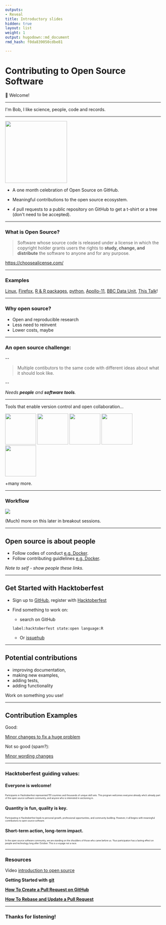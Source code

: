 ```yaml
---
outputs:
- Reveal
title: Introductory slides
hidden: true
layout: list
weight: 1
output: hugodown::md_document
rmd_hash: f0da839050cdbe81

---
```


Contributing to Open Source Software
====================================

:wave: Welcome!

------------------------------------------------------------------------

I'm Bob, I like science, people, code and records.

------------------------------------------------------------------------

<img src="/images/hackfest2020.PNG" height=200/>

- A one month celebration of Open Source on GitHub.

- Meaningful contributions to the open source ecosystem.

- *4* pull requests to a public repository on GitHub to get a t-shirt or a tree (don't need to be accepted).

---

### What is Open Source?

> Software whose source code is released under a license in which the copyright holder grants users the rights to **study, change, and distribute** the software to anyone and for any purpose.

https://choosealicense.com/

---

### Examples

[Linux](https://thelinuxfoundation.org), [Firefox](https://www.mozilla.org/en-GB/firefox/), [R & R packages](https://www.r-project.org/), [python](https://www.python.org/), [Apollo-11](https://github.com/chrislgarry/Apollo-11), [BBC Data Unit](https://github.com/BBC-Data-Unit), [This Talk](https://github.com/RSE-Sheffield/hacktoberfest2020)!

---

### Why open source?

- Open and reproducible research
- Less need to reinvent
- Lower costs, maybe

---

### An open source challenge:

--

> Multiple contibutors to the same code with different ideas about what it should look like.

--

*Needs **people** and **software tools**.*

---

Tools that enable version control and open collaboration...

<a href="https://git-scm.com/"><img src="https://git-scm.com/images/logo@2x.png" height=100></a>
<a href="https://github.com/"><img src="https://github.githubassets.com/images/modules/logos_page/GitHub-Mark.png" height=100></a>
<a href="https://www.gitkraken.com/"><img src="https://www.gitkraken.com/downloads/brand-assets/gitkraken-logo-dark-hz.png" height=100></a>
<a href="https://rstudio.com/"><img src="https://d33wubrfki0l68.cloudfront.net/62bcc8535a06077094ca3c29c383e37ad7334311/a263f/assets/img/logo.svg" height=100></a>
<a href="https://code.visualstudio.com/"><img src="https://code.visualstudio.com/opengraphimg/opengraph-blog.png" height=100></a> 

+many more.


---

### Workflow

![](https://cdn.crunchify.com/wp-content/uploads/2017/09/Github-WorkFlow-Tips-Crunchify-Tips.png)

(Much) more on this later in breakout sessions.

---

## Open source is about people

- Follow codes of conduct [e.g. Docker](https://github.com/docker/code-of-conduct/blob/master/code-of-conduct-EN.md).
- Follow contributing guidlelines [e.g. Docker](https://github.com/docker/compose/blob/master/CONTRIBUTING.md).

*Note to self - show people these links.*

---

## Get Started with Hacktoberfest

- Sign up to [GitHub](https://github.com), register with [Hacktoberfest](https://hacktoberfest.digitalocean.com/)

- Find something to work on:
    - search on GitHub
    ```
    label:hacktoberfest state:open language:R
    ```
    - Or [issuehub](http://issuehub.io/)
  
---

## Potential contributions

- improving documentation,
- making new examples,
- adding tests,
- adding functionality

Work on something you use!

---

## Contribution Examples

Good:

[Minor changes to fix a huge problem](https://github.com/SheffieldML/GPy/pull/842)

Not so good (spam?):

[Minor wording changes](https://github.com/SheffieldML/GPy/pull/868)

---

### Hacktoberfest guiding values:

#### Everyone is welcome! 

<p style="font-size:50%">Participants in Hacktoberfest represented 151 countries and thousands of unique skill sets. This program welcomes everyone already who’s already part of the open source software community, and anyone who is interested in sectioning in.</p>

#### Quantity is fun, quality is key.

<p style="font-size:50%">Participating in Hacktoberfest leads to personal growth, professional opportunities, and community building. However, it all begins with meaningful contributions to open source software.</p>

#### Short-term action, long-term impact. 

<p style="font-size:50%">In the open source software community, we are standing on the shoulders of those who came before us. Your participation has a lasting effect on people and technology long after October. This is a voyage not a race.</p>

---

### Resources

Video [introduction to open source](https://www.youtube.com/embed/Tyd0FO0tko8?rel=0)

**Getting Started with** [**git**](https://www.digitalocean.com/community/tutorials/how-to-contribute-to-open-source-getting-started-with-git)

[**How To Create a Pull Request on GitHub**](https://www.digitalocean.com/community/tutorials/how-to-create-a-pull-request-on-github)

[**How To Rebase and Update a Pull Request**](https://www.digitalocean.com/community/tutorials/how-to-rebase-and-update-a-pull-request)

---

### Thanks for listening!